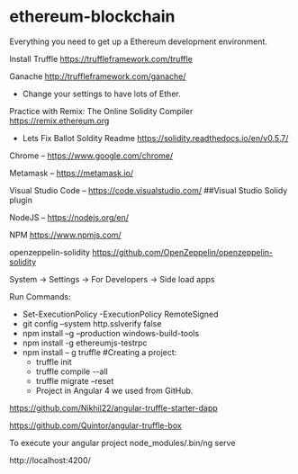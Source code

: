 # ethereum-blockchain
Everything you need to get up a Ethereum development environment.

Install Truffle https://truffleframework.com/truffle

Ganache http://truffleframework.com/ganache/
 - Change your settings to have lots of Ether.

Practice with Remix: The Online Solidity Compiler https://remix.ethereum.org
  - Lets Fix Ballot
Soldity Readme https://solidity.readthedocs.io/en/v0.5.7/

Chrome – https://www.google.com/chrome/

Metamask – https://metamask.io/

Visual Studio Code – https://code.visualstudio.com/
  ##Visual Studio Solidy plugin

NodeJS – https://nodejs.org/en/

NPM https://www.npmjs.com/

openzeppelin-solidity https://github.com/OpenZeppelin/openzeppelin-solidity

System -> Settings -> For Developers -> Side load apps

Run Commands:
  - Set-ExecutionPolicy -ExecutionPolicy RemoteSigned
  - git config –system http.sslverify false
  - npm install –g –production windows-build-tools
  - npm install -g ethereumjs-testrpc
  - npm install – g truffle
  #Creating a project:
    - truffle init
    - truffle compile --all
    - truffle migrate –reset
    - Project in Angular 4 we used from GitHub.

https://github.com/Nikhil22/angular-truffle-starter-dapp

https://github.com/Quintor/angular-truffle-box


To execute your angular project
node_modules/.bin/ng serve

http://localhost:4200/
